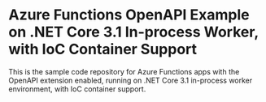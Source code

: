 # Azure Functions OpenAPI Example on .NET Core 3.1 In-process Worker, with IoC Container Support #

This is the sample code repository for Azure Functions apps with the OpenAPI extension enabled, running on .NET Core 3.1 in-process worker environment, with IoC container support.
